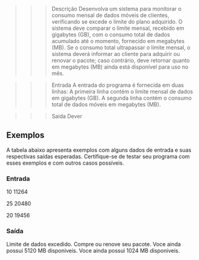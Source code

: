 >>> Descrição
Desenvolva um sistema para monitorar o consumo mensal de dados móveis de clientes, verificando se excede o limite do plano adquirido. O sistema deve comparar o limite mensal, recebido em gigabytes (GB), com o consumo total de dados acumulado até o momento, fornecido em megabytes (MB). Se o consumo total ultrapassar o limite mensal, o sistema deverá informar ao cliente para adquirir ou renovar o pacote; caso contrário, deve retornar quanto em megabytes (MB) ainda está disponível para uso no mês.

>>> Entrada
A entrada do programa é fornecida em duas linhas:
A primeira linha contém o limite mensal de dados em gigabytes (GB).
A segunda linha contém o consumo total de dados móveis em megabytes (MB).

>>> Saída
Dever
 
## Exemplos
A tabela abaixo apresenta exemplos com alguns dados de entrada e suas respectivas saídas esperadas. Certifique-se de testar seu programa com esses exemplos e com outros casos possíveis.

### Entrada	
10
11264	

25
20480

20
19456

### Saída
Limite de dados excedido. Compre ou renove seu pacote.
Voce ainda possui 5120 MB disponiveis.
Voce ainda possui 1024 MB disponiveis.